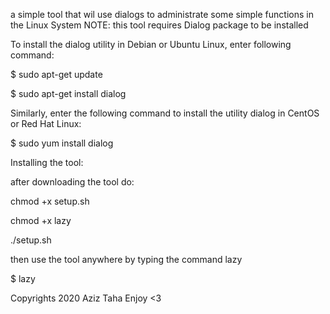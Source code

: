 a simple tool that wil use dialogs to administrate some simple functions in the Linux System
NOTE:
this tool requires Dialog package to be installed

To install the dialog utility in Debian or Ubuntu Linux, enter following command:

$ sudo apt-get update

$ sudo apt-get install dialog

Similarly, enter the following command to install the utility dialog in CentOS or Red Hat Linux:

$ sudo yum install dialog

Installing the tool:

after downloading the tool do:

chmod +x setup.sh

chmod +x lazy

./setup.sh

then use the tool anywhere by typing the command lazy

$ lazy

Copyrights 2020 Aziz Taha
Enjoy <3
